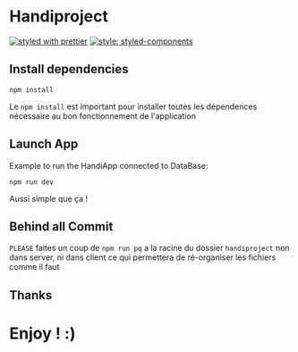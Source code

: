 # Handiproject

[![styled with prettier](https://img.shields.io/badge/styled_with-prettier-ff69b4.svg)](https://github.com/prettier/prettier) [![style: styled-components](https://img.shields.io/badge/style-%F0%9F%92%85%20styled--components-orange.svg?colorB=daa357&colorA=db748e)](https://github.com/styled-components/styled-components)

## Install dependencies

    npm install

Le `npm install` est important pour installer toutes les dépendences nécessaire au bon fonctionnement de l'application

## Launch App

Example to run the HandiApp connected to DataBase:

    npm run dev

Aussi simple que ça !

## Behind all Commit

`PLEASE` faites un coup de `npm run pq` a la racine du dossier `handiproject` non dans server, ni dans client ce qui permettera de ré-organiser les fichiers comme il faut

## Thanks

# Enjoy ! :)
